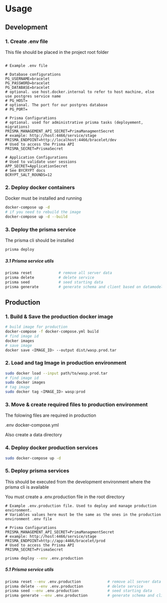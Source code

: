 # Usage

## Development

### 1. Create .env file

This file should be placed in the project root folder

```.env

# Example .env file

# Database configurations
PG_USERNAME=bracelet
PG_PASSWORD=bracelet
PG_DATABASE=bracelet
# optional. use host.docker.internal to refer to host machine, else use postgres service name
# PG_HOST=
# optional. The port for our postgres database
# PG_PORT=

# Prisma Configurations
# optional. used for administrative prisma tasks (deployement, migrations)
PRISMA_MANAGEMENT_API_SECRET=PrimaManagmentSecret
# example: http://host:4466/service/stage
PRISMA_ENDPOINT=http://localhost:4466/bracelet/dev
# Used to access the Prisma API
PRISMA_SECRET=PrismaSecret

# Application Configurations
# Used to validate user sessions
APP_SECRET=ApplicationSecret
# See BYCRYPT docs
BCRYPT_SALT_ROUNDS=12

```
### 2. Deploy docker containers

Docker must be installed and running

```sh
docker-compose up -d
# if you need to rebuild the image
docker-compose up -d --build
```

### 3. Deploy the prisma service

The prisma cli should be installed

```sh
prisma deploy
```

##### 3.1 Prisma service utils

```sh
prisma reset            # remove all server data
prisma delete           # delete service
prisma seed             # seed starting data
prisma generate         # generate schema and client based on datamodel
```

## Production

### 1. Build & Save the production docker image

```sh
# build image for production
docker-compose -f docker-compose.yml build
# find image id
docker images
# save image
docker save <IMAGE_ID> --output dist/wasp.prod.tar
```

### 2. Load and tag Image in production environment

```sh
sudo docker load --input path/to/wasp.prod.tar
# find image id
sudo docker images
# tag image
sudo docker tag <IMAGE_ID> wasp:prod
```

### 3. Move & create required files to production environment

The folowing files are required in production

.env
docker-compose.yml

Also create a data directory

### 4. Deploy docker production services

```sh
sudo docker-compose up -d
```

### 5. Deploy prisma services

This should be executed from the development environment where the prisma cli is available

You must create a .env.production file in the root directory

```
# Example .env.production file. Used to deploy and manage production environment.
# Variables values here must be the same as the ones in the production environment .env file

# Prisma Configurations
PRISMA_MANAGEMENT_API_SECRET=PrimaManagmentSecret
# example: http://host:4466/service/stage
PRISMA_ENDPOINT=http://app:4466/bracelet/prod
# Used to access the Prisma API
PRISMA_SECRET=PrismaSecret

```

```sh
prisma deploy --env .env.production
```

##### 5.1 Prisma service utils

```sh
prisma reset --env .env.production            # remove all server data
prisma delete --env .env.production           # delete service
prisma seed --env .env.production             # seed starting data
prisma generate --env .env.production         # generate schema and client based on datamodel
```